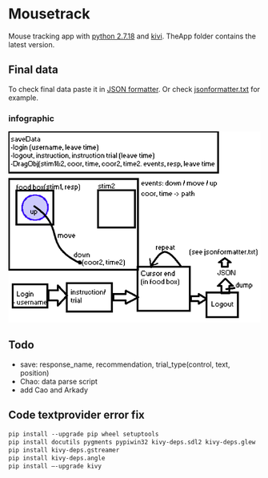 # Mousetrack
Mouse tracking app with [python 2.7.18](https://www.python.org/downloads/release/python-2718/) and [kivi](https://kivy.org/doc/stable/gettingstarted/installation.html#install-pip). TheApp folder contains the latest version.

## Final data
To check final data paste it in [JSON formatter](https://jsonformatter.org/). Or check [jsonformatter.txt](jsonformatter.txt) for example.

### infographic
![data_info](saveData_infographic.png)

## Todo
* save: response_name, recommendation, trial_type(control, text, position)
* Chao: data parse script
* add Cao and Arkady


## Code textprovider error fix
```
pip install --upgrade pip wheel setuptools
pip install docutils pygments pypiwin32 kivy-deps.sdl2 kivy-deps.glew 
pip install kivy-deps.gstreamer 
pip install kivy-deps.angle 
pip install –-upgrade kivy
```
